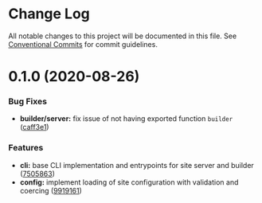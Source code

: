 # Change Log

All notable changes to this project will be documented in this file.
See [Conventional Commits](https://conventionalcommits.org) for commit guidelines.

# 0.1.0 (2020-08-26)


### Bug Fixes

* **builder/server:** fix issue of not having exported function `builder` ([caff3e1](https://github.com/NDCB/generator/tree/master/packages/ndcb-processor/commit/caff3e15a043d3d6c120f997b4e5acb19522397b))


### Features

* **cli:** base CLI implementation and entrypoints for site server and builder ([7505863](https://github.com/NDCB/generator/tree/master/packages/ndcb-processor/commit/75058637bf16c8c68d9507ba459da266bb2bf6b3))
* **config:** implement loading of site configuration with validation and coercing ([9919161](https://github.com/NDCB/generator/tree/master/packages/ndcb-processor/commit/9919161decf957b19651ce868144ed334a4dd995))
